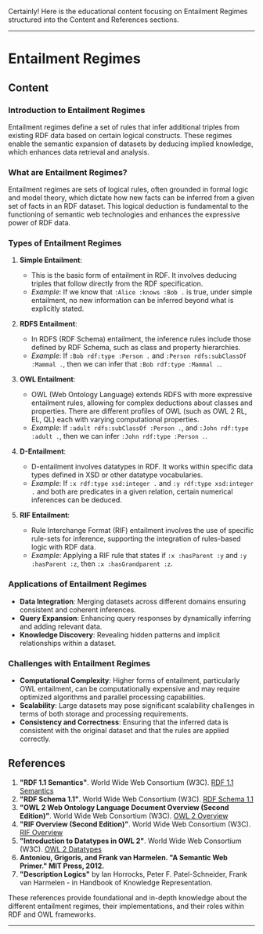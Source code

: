 Certainly! Here is the educational content focusing on Entailment Regimes structured into the Content and References sections.

---

# Entailment Regimes

## Content

### Introduction to Entailment Regimes
Entailment regimes define a set of rules that infer additional triples from existing RDF data based on certain logical constructs. These regimes enable the semantic expansion of datasets by deducing implied knowledge, which enhances data retrieval and analysis.

### What are Entailment Regimes?
Entailment regimes are sets of logical rules, often grounded in formal logic and model theory, which dictate how new facts can be inferred from a given set of facts in an RDF dataset. This logical deduction is fundamental to the functioning of semantic web technologies and enhances the expressive power of RDF data.

### Types of Entailment Regimes
1. **Simple Entailment**:
    - This is the basic form of entailment in RDF. It involves deducing triples that follow directly from the RDF specification.
    - *Example*: If we know that `:Alice :knows :Bob .` is true, under simple entailment, no new information can be inferred beyond what is explicitly stated.

2. **RDFS Entailment**:
    - In RDFS (RDF Schema) entailment, the inference rules include those defined by RDF Schema, such as class and property hierarchies.
    - *Example*: If `:Bob rdf:type :Person .` and `:Person rdfs:subClassOf :Mammal .`, then we can infer that `:Bob rdf:type :Mammal .`.

3. **OWL Entailment**:
    - OWL (Web Ontology Language) extends RDFS with more expressive entailment rules, allowing for complex deductions about classes and properties. There are different profiles of OWL (such as OWL 2 RL, EL, QL) each with varying computational properties.
    - *Example*: If `:adult rdfs:subClassOf :Person .`, and `:John rdf:type :adult .`, then we can infer `:John rdf:type :Person .`.

4. **D-Entailment**:
    - D-entailment involves datatypes in RDF. It works within specific data types defined in XSD or other datatype vocabularies.
    - *Example*: If `:x rdf:type xsd:integer .` and `:y rdf:type xsd:integer .` and both are predicates in a given relation, certain numerical inferences can be deduced.

5. **RIF Entailment**:
    - Rule Interchange Format (RIF) entailment involves the use of specific rule-sets for inference, supporting the integration of rules-based logic with RDF data.
    - *Example*: Applying a RIF rule that states if `:x :hasParent :y` and `:y :hasParent :z`, then `:x :hasGrandparent :z`.

### Applications of Entailment Regimes
- **Data Integration**: Merging datasets across different domains ensuring consistent and coherent inferences.
- **Query Expansion**: Enhancing query responses by dynamically inferring and adding relevant data.
- **Knowledge Discovery**: Revealing hidden patterns and implicit relationships within a dataset.

### Challenges with Entailment Regimes
- **Computational Complexity**: Higher forms of entailment, particularly OWL entailment, can be computationally expensive and may require optimized algorithms and parallel processing capabilities.
- **Scalability**: Large datasets may pose significant scalability challenges in terms of both storage and processing requirements.
- **Consistency and Correctness**: Ensuring that the inferred data is consistent with the original dataset and that the rules are applied correctly.

## References

1. **"RDF 1.1 Semantics"**. World Wide Web Consortium (W3C). [RDF 1.1 Semantics](https://www.w3.org/TR/rdf11-mt/)
2. **"RDF Schema 1.1"**. World Wide Web Consortium (W3C). [RDF Schema 1.1](https://www.w3.org/TR/rdf-schema/)
3. **"OWL 2 Web Ontology Language Document Overview (Second Edition)"**. World Wide Web Consortium (W3C). [OWL 2 Overview](https://www.w3.org/TR/owl2-overview/)
4. **"RIF Overview (Second Edition)"**. World Wide Web Consortium (W3C). [RIF Overview](https://www.w3.org/TR/rif-overview/)
5. **"Introduction to Datatypes in OWL 2"**. World Wide Web Consortium (W3C). [OWL 2 Datatypes](https://www.w3.org/TR/owl2-syntax/#Datatypes)
6. **Antoniou, Grigoris, and Frank van Harmelen. "A Semantic Web Primer." MIT Press, 2012.** 
7. **"Description Logics"** by Ian Horrocks, Peter F. Patel-Schneider, Frank van Harmelen - in Handbook of Knowledge Representation.

These references provide foundational and in-depth knowledge about the different entailment regimes, their implementations, and their roles within RDF and OWL frameworks.

---